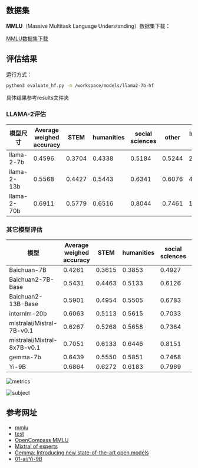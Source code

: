 ## 数据集

**MMLU**（Massive Multitask Language Understanding）数据集下载：

[MMLU数据集下载](https://people.eecs.berkeley.edu/~hendrycks/data.tar)

## 评估结果

运行方式：

```bash
python3 evaluate_hf.py -m /workspace/models/llama2-7b-hf
```
具体结果参考results文件夹

### LLAMA-2评估

| 模型尺寸        | Average weighed accuracy | STEM   | humanities | social sciences | other  | Inference Time(s) |
| ----------- | ------------------------ | ------ | ---------- | --------------- | ------ | ----------------- |
| llama-2-7b  | 0.4596                   | 0.3704 | 0.4338     | 0.5184          | 0.5244 | 2468.45           |
| llama-2-13b | 0.5568                   | 0.4427 | 0.5443     | 0.6341          | 0.6076 | 4123.48           |
| llama-2-70b | 0.6911                   | 0.5779 | 0.6516     | 0.8044          | 0.7461 | 14961.76          |

### 其它模型评估

| 模型                          | Average weighed accuracy | STEM    | humanities | social sciences | other   | Inference Time(s) |
|-----------------------------|------------------------|---------|------------|-----------------|---------|-------------------|
| Baichuan-7B                 | 0.4261                 | 0.3615  | 0.3853     | 0.4927          | 0.4821  | 3620.22           |
| Baichuan2-7B-Base           | 0.5431                 | 0.4463  | 0.5133     | 0.6126          | 0.6104  | 3742.95           |
| Baichuan2-13B-Base          | 0.5901                 | 0.4954  | 0.5505     | 0.6783          | 0.6521  | 3460.3            |
| internlm-20b                | 0.6063                 | 0.5113  | 0.5615     | 0.7033          | 0.6675  | 5709.98           |
| mistralai/Mistral-7B-v0.1   | 0.6267                 | 0.5268  | 0.5658     | 0.7364          | 0.7039  | 2517.74           |
| mistralai/Mixtral-8x7B-v0.1 | 0.7051                 | 0.6133  | 0.6446     | 0.8151          | 0.7739  | 4477.5            |
| gemma-7b                    | 0.6439                 | 0.5550  | 0.5851     | 0.7468          | 0.7144  | 1198.5            |
| Yi-9B                       | 0.6864                 | 0.6272  | 0.6183     | 0.7969          | 0.7353  | 2882.9            |


![metrics](https://s2.loli.net/2024/03/08/EQTPDl6RWpm3fbx.png)

![subject](https://s2.loli.net/2024/03/08/bhGtR82JugeEDSx.png)

## 参考网址

*   [mmlu](https://github.com/ollmer/mmlu)
*   [test](https://github.com/hendrycks/test)
*   [OpenCompass MMLU](https://opencompass.org.cn/dataset-detail/MMLU)
*   [Mixtral of experts](https://mistral.ai/news/mixtral-of-experts/)
*   [Gemma: Introducing new state-of-the-art open models](https://blog.google/technology/developers/gemma-open-models/)
*   [01-ai/Yi-9B](https://huggingface.co/01-ai/Yi-9B)
